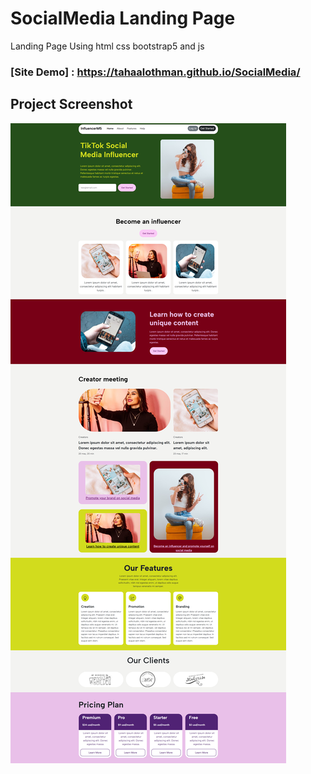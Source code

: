 # SocialMedia Landing Page
Landing Page Using html css bootstrap5 and js

### [Site Demo] : https://tahaalothman.github.io/SocialMedia/
## Project Screenshot
![](https://github.com/TahaAlothman/SocialMedia/blob/main/screenshot.png)
